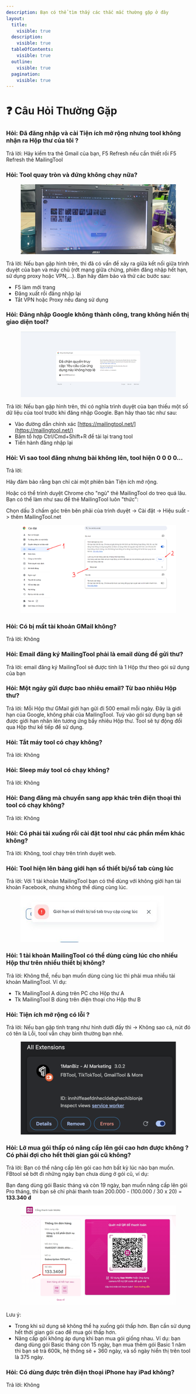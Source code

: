 ```yaml
---
description: Bạn có thể tìm thấy các thắc mắc thường gặp ở đây
layout:
  title:
    visible: true
  description:
    visible: true
  tableOfContents:
    visible: true
  outline:
    visible: true
  pagination:
    visible: true
---
```


# ❓ Câu Hỏi Thường Gặp

### **Hỏi: Đã đăng nhập và cài Tiện ích mở rộng nhưng tool không nhận ra** Hộp thư của tôi **?**

Trả lời: Hãy kiểm tra thẻ Gmail của bạn, F5 Refresh nếu cần thiết rồi F5 Refresh thẻ MailingTool



### **Hỏi: Tool quay tròn và đứng không chạy nữa?**

<figure><img src=".gitbook/assets/websocket_stuck.jpg" alt=""><figcaption></figcaption></figure>

Trả lời: Nếu bạn gặp hình trên, thì đã có vấn đề xảy ra giữa kết nối giữa trình duyệt của bạn và máy chủ (rớt mạng giữa chừng, phiên đăng nhập hết hạn, sử dụng proxy hoặc VPN,...). Bạn hãy đảm bảo và thử các bước sau:

* F5 làm mới trang
* Đăng xuất rồi đăng nhập lại
* Tắt VPN hoặc Proxy nếu đang sử dụng



### **Hỏi: Đăng nhập Google không thành công, trang không hiển thị giao diện tool?**

<figure><img src=".gitbook/assets/login_error_redirect_url.jpg" alt=""><figcaption></figcaption></figure>

Trả lời: Nếu bạn gặp hình trên, thì có nghĩa trình duyệt của bạn thiếu một số dữ liệu của tool trước khi đăng nhập Google. Bạn hãy thao tác như sau:

* Vào đường dẫn chính xác  [https://mailingtool.net/](https://mailingtool.net/)
* Bấm tổ hợp Ctrl/Cmd+Shift+R để tải lại trang tool
* Tiến hành đăng nhập lại



### **Hỏi: Vì sao tool đăng nhưng bài không lên, tool hiện 0 0 0 0...**

Trả lời:&#x20;

Hãy đảm bảo rằng bạn chỉ cài một phiên bản Tiện ích mở rộng.

Hoặc có thể trình duyệt Chrome cho "ngủ" thẻ MailingTool do treo quá lâu. Bạn có thể làm như sau để thẻ MailingTool luôn "thức":&#x20;

Chọn dấu 3 chấm góc trên bên phải của trình duyệt -> Cài đặt -> Hiệu suất -> thêm MailingTool.net

<figure><img src=".gitbook/assets/image (4) (1).png" alt=""><figcaption></figcaption></figure>



### Hỏi: Có bị mất tài khoản GMail không?

Trả lời: Không



### Hỏi: Email đăng ký MailingTool phải là email dùng để gửi thư?

Trả lời: email đăng ký MailingTool sẽ được tính là 1 Hộp thư theo gói sử dụng của bạn



### Hỏi: Một ngày gửi được bao nhiêu email? Từ bao nhiêu Hộp thư?

Trả lời: Mỗi Hộp thư GMail giới hạn gửi đi 500 email mỗi ngày. Đây là giới hạn của Google, không phải của MailingTool. Tuỳ vào gói sử dụng bạn sẽ được giới hạn nhân lên tương ứng bấy nhiêu Hộp thư. Tool sẽ tự động đổi qua Hộp thư kế tiếp để sử dụng.



### Hỏi: Tắt máy tool có chạy không?

Trả lời: Không



### Hỏi: Sleep máy tool có chạy không?

Trả lời: Không



### Hỏi: Đang đăng mà chuyển sang app khác trên điện thoại thì tool có chạy không?

Trả lời: Không



### Hỏi: Có phải tải xuống rồi cài đặt tool như các phần mềm khác không?

Trả lời: Không, tool chạy trên trình duyệt web.



### Hỏi: Tool hiện lên bảng giới hạn số thiết bị/số tab cùng lúc

Trả lời: Với 1 tài khoản MailingTool bạn có thể dùng với không giới hạn tài khoản Facebook, nhưng không thể dùng cùng lúc.

<figure><img src=".gitbook/assets/z5520507408012_f07655762a76d65db7137c57bb4f5720.jpg" alt=""><figcaption></figcaption></figure>



### Hỏi: 1 tài khoản MailingTool có thể dùng cùng lúc cho nhiều Hộp thư trên nhiều thiết bị không?

Trả lời: Không thể, nếu bạn muốn dùng cùng lúc thì phải mua nhiều tài khoản MailingTool. Ví dụ:

* Tk MailingTool A dùng trên PC cho Hộp thư A
* Tk MailingTool B dùng trên điện thoại cho Hộp thư B&#x20;



### Hỏi: Tiện ích mở rộng có lỗi ?

Trả lời: Nếu bạn gặp tình trạng như hình dưới đấy thì -> Không sao cả, nút đó có tên là Lỗi, tool vẫn chạy bình thường bạn nhé.

<figure><img src=".gitbook/assets/image (91).png" alt=""><figcaption></figcaption></figure>



### Hỏi: Lỡ mua gói thấp có nâng cấp lên gói cao hơn được không ? Có phải đợi cho hết thời gian gói cũ không?

Trả lời: Bạn có thể nâng cấp lên gói cao hơn bất kỳ lúc nào bạn muốn. FBtool sẽ bớt đi những ngày bạn chưa dùng ở gói cũ, ví dụ:

Bạn đang dùng gói Basic tháng và còn 19 ngày, bạn muốn nâng cấp lên gói Pro tháng, thì bạn sẽ chỉ phải thanh toán 200.000 - (100.000 / 30 x 20) = **133.340 đ**&#x20;

<figure><img src=".gitbook/assets/Screenshot_148.jpg" alt="" width="563"><figcaption></figcaption></figure>

Lưu ý:

* Trong khi sử dụng sẽ không thể hạ xuống gói thấp hơn. Bạn cần sử dụng hết thời gian gói cao để mua gói thấp hơn.
* Nâng cấp gói không áp dụng khi bạn mua gói giống nhau. Ví dụ: bạn đang dùng gói Basic tháng còn 15 ngày, bạn mua thêm gói Basic 1 năm thì bạn sẽ trả 600k, hệ thống sẽ + 360 ngày, và số ngày hiển thị trên tool là 375 ngày.



### Hỏi: Có dùng được trên điện thoại iPhone hay iPad không?

Trả lời: Không
